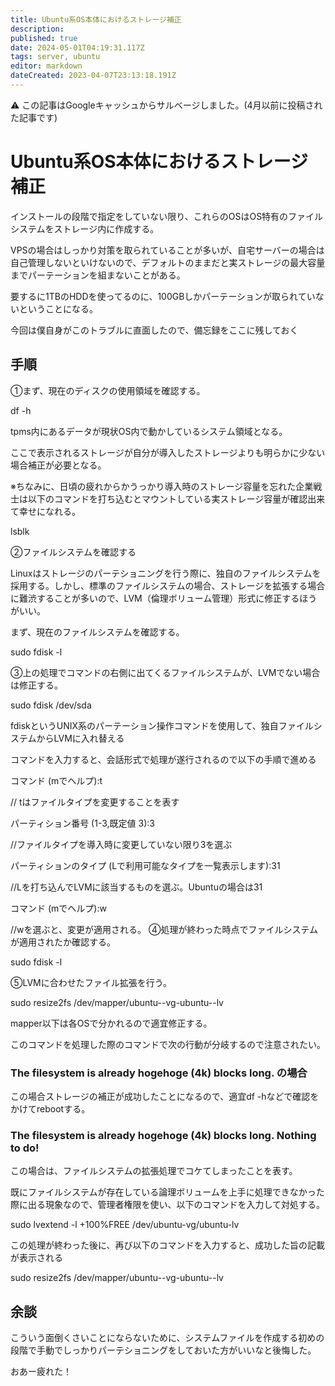 ```yaml
---
title: Ubuntu系OS本体におけるストレージ補正
description: 
published: true
date: 2024-05-01T04:19:31.117Z
tags: server, ubuntu
editor: markdown
dateCreated: 2023-04-07T23:13:18.191Z
---
```


:warning: この記事はGoogleキャッシュからサルベージしました。(4月以前に投稿された記事です)

# Ubuntu系OS本体におけるストレージ補正

インストールの段階で指定をしていない限り、これらのOSはOS特有のファイルシステムをストレージ内に作成する。

VPSの場合はしっかり対策を取られていることが多いが、自宅サーバーの場合は自己管理しないといけないので、デフォルトのままだと実ストレージの最大容量までパーテーションを組まないことがある。

要するに1TBのHDDを使ってるのに、100GBしかパーテーションが取られていないということになる。

今回は僕自身がこのトラブルに直面したので、備忘録をここに残しておく

## 手順

①まず、現在のディスクの使用領域を確認する。

df -h

tpms内にあるデータが現状OS内で動かしているシステム領域となる。

ここで表示されるストレージが自分が導入したストレージよりも明らかに少ない場合補正が必要となる。

※ちなみに、日頃の疲れからかうっかり導入時のストレージ容量を忘れた企業戦士は以下のコマンドを打ち込むとマウントしている実ストレージ容量が確認出来て幸せになれる。

lsblk

②ファイルシステムを確認する

Linuxはストレージのパーテショニングを行う際に、独自のファイルシステムを採用する。しかし、標準のファイルシステムの場合、ストレージを拡張する場合に難渋することが多いので、LVM（倫理ボリューム管理）形式に修正するほうがいい。

まず、現在のファイルシステムを確認する。

sudo fdisk -l

③上の処理でコマンドの右側に出てくるファイルシステムが、LVMでない場合は修正する。

sudo fdisk /dev/sda

fdiskというUNIX系のパーテーション操作コマンドを使用して、独自ファイルシステムからLVMに入れ替える

コマンドを入力すると、会話形式で処理が遂行されるので以下の手順で進める

コマンド (mでヘルプ):t

// tはファイルタイプを変更することを表す

パーティション番号 (1-3,既定値 3):3

//ファイルタイプを導入時に変更していない限り3を選ぶ

パーティションのタイプ (Lで利用可能なタイプを一覧表示します):31

//Lを打ち込んでLVMに該当するものを選ぶ。Ubuntuの場合は31

コマンド (mでヘルプ):w

//wを選ぶと、変更が適用される。
④処理が終わった時点でファイルシステムが適用されたか確認する。

sudo fdisk -l

⑤LVMに合わせたファイル拡張を行う。

sudo resize2fs /dev/mapper/ubuntu--vg-ubuntu--lv

mapper以下は各OSで分かれるので適宜修正する。

このコマンドを処理した際のコマンドで次の行動が分岐するので注意されたい。

### The filesystem is already hogehoge (4k) blocks long. の場合

この場合ストレージの補正が成功したことになるので、適宜df -hなどで確認をかけてrebootする。

### The filesystem is already hogehoge (4k) blocks long. Nothing to do!

この場合は、ファイルシステムの拡張処理でコケてしまったことを表す。

既にファイルシステムが存在している論理ボリュームを上手に処理できなかった際に出る現象なので、管理者権限を使い、以下のコマンドを入力して対処する。

sudo lvextend -l +100%FREE /dev/ubuntu-vg/ubuntu-lv

この処理が終わった後に、再び以下のコマンドを入力すると、成功した旨の記載が表示される

sudo resize2fs /dev/mapper/ubuntu--vg-ubuntu--lv

## 余談

こういう面倒くさいことにならないために、システムファイルを作成する初めの段階で手動でしっかりパーテショニングをしておいた方がいいなと後悔した。

おあー疲れた！